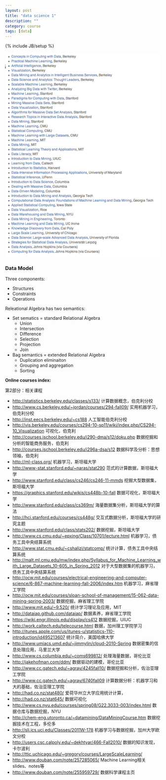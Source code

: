 ```yaml
---
layout: post
title: "data science 1"
description: ""
category: course
tags: [data]
---
```

{% include JB/setup %}

![datacourses.png](/images/data/datacourses.png "Other courses related data")

### Data Model
Three components:

* Structures
* Constraints
* Operations

Releational Algebra has two semantics:

* Set sematics = standard Relational Algebra
  + Union
  + Intersection
  + Difference
  + Selection
  + Projection
  + Join
* Bag semantics = extended Relational Algebra
  + Duplication eliminaiton
  + Grouping and aggregation
  + Sorting


**Online courses index:**

第2部分：相关课程
* http://statistics.berkeley.edu/classes/s133/ 计算数据概念，伯克利分校
* http://www.cs.berkeley.edu/~jordan/courses/294-fall09/ 实用机器学习，伯克利分校
* http://inst.eecs.berkeley.edu/~cs188 人工智能伯克利分校
* http://vis.berkeley.edu/courses/cs294-10-sp11/wiki/index.php/CS294-10_Visualization 可视化，伯克利
* http://courses.ischool.berkeley.edu/i290-dma/s12/doku.php 数据挖掘和分析的智能商务服务，伯克利
* http://courses.ischool.berkeley.edu/i296a-dsa/s12 数据科学及分析：思想领袖，伯克利
* http://ml-class.org/ 机器学习，斯坦福大学
* http://www-stat.stanford.edu/~naras/stat290 范式的计算数据，斯坦福大学
* http://www.stanford.edu/class/cs246/cs246-11-mmds 挖掘大型数据集，斯坦福大学
* https://graphics.stanford.edu/wikis/cs448b-10-fall 数据可视化，斯坦福大学
* http://www.stanford.edu/class/cs369m/ 海量数据集分析，斯坦福大学的算法
* http://hci.stanford.edu/courses/cs448g/ 交互式数据分析，斯坦福大学的研究主题
* http://www.stanford.edu/class/stats202/ 数据挖掘，斯坦福大学
* http://www.cs.cmu.edu/~epxing/Class/10701/lecture.html 机器学习，债务工具中央结算系统
* http://www.stat.cmu.edu/~cshalizi/statcomp/ 统计计算，债务工具中央结算系统
* http://malt.ml.cmu.edu/mw/index.php/Syllabus_for_Machine_Learning_with_Large_Datasets_10-605_in_Spring_2012 对于大型数据集的机器学习，债务工具中央结算系统
* http://ocw.mit.edu/courses/electrical-engineering-and-computer-science/6-867-machine-learning-fall-2006/index.htm 机器学习，麻省理工学院
* http://ocw.mit.edu/courses/sloan-school-of-management/15-062-data-mining-spring-2003/ 数据挖掘，麻省理工学院
* http://www.mit.edu/~9.520/ 统计学习理论及应用，MIT
* http://dataiap.github.com/dataiap/ 数据素养，麻省理工学院
* https://wiki.engr.illinois.edu/display/cs412 数据挖掘，UIUC
* http://work.caltech.edu/telecourse.html 数据，加州理工学院学习
* http://itunes.apple.com/us/itunes-u/statistics-110-introduction/id495213607 统计简介，美国哈佛大学
* http://www.umiacs.umd.edu/~jimmylin/cloud-2010-Spring 数据密集的信息处理应用，马里兰大学
* http://www.cs.columbia.edu/~coms699812/ 处理海量数据，哥伦比亚
* http://jakehofman.com/ddm/ 数据驱动的建模，哥伦比亚
* http://www.cc.gatech.edu/~agray/4245fall10/ 数据挖掘和分析，佐治亚理工学院
* http://www.cc.gatech.edu/~agray/6740fall09 计算数据分析：机器学习和大的基础，佐治亚理工学院
* http://had.co.nz/stat480/ 爱荷华州立大学应用统计计算，
* http://had.co.nz/stat645/ 数据可视化
* http://www.cs.nyu.edu/courses/spring08/G22.3033-003/index.html 数据仓库与数据挖掘，NYU
* http://chem-eng.utoronto.ca/~datamining/DataMiningCourse.htm 数据挖掘技术在工程，多伦多
* http://sli.ics.uci.edu/Classes/2011W-178 机器学习与数据挖掘，加州大学欧文分校
* http://users.csc.calpoly.edu/~dekhtyar/466-Fall2010/ 数据的知识发现，卡尔波利
* http://ttic.uchicago.edu/~gregory/courses/LargeScaleLearning/
* http://www.douban.com/note/257285065/ Machine Learning相关slides、notes等
* http://www.douban.com/note/255959729/ 数据科学课程主页